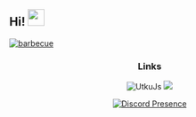 ## Hi! <img src="https://raw.githubusercontent.com/iampavangandhi/iampavangandhi/master/gifs/Hi.gif" width="30px">
[![barbecue](https://github.com/kayraxrd/kayraxrd/blob/d43b69e0724b8015ca4f25e7c13ca0c29f1ea7a3/media/kayraxrdpng.png)](https://github.com/kayraxrd/)
<p align="center">
   
   <div align="center">
<h3>Links</h3>

      

   <div align="center">


</div>
   <div align="center">

<img src="https://komarev.com/ghpvc/?username=UtkuJs&label=Ziyaretçi%20Sayısı&color=9c84ef" alt="UtkuJs"  />
      <a href="https://discord.gg/botclub" target"blank_"><img src="https://img.shields.io/discord/799726841236684801?color=DiscordLand&label=DiscordLand&logo=DiscordLand&logoColor=DiscordLand"></a>
 </div>

[![Discord Presence](https://lanyard.cnrad.dev/api/734545539458269368?theme=light&bg=809ecf&animated=:true&idleMessage=discordland.com/discord)](https://discord.com/users/734545539458269368)

